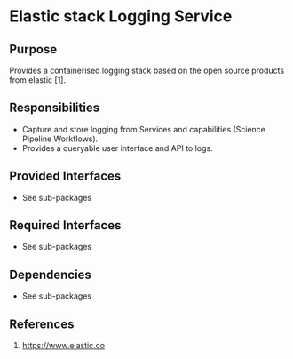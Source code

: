 # Elastic stack Logging Service 

## Purpose

Provides a containerised logging stack based on the open source products 
from elastic \[1].

## Responsibilities

- Capture and store logging from Services and capabilities (Science
  Pipeline Workflows).
- Provides a queryable user interface and API to logs.

## Provided Interfaces

- See sub-packages

## Required Interfaces

- See sub-packages

## Dependencies

- See sub-packages

## References

1. <https://www.elastic.co>
